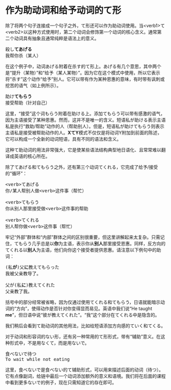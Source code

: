 # 作为助动词和给予动词的て形

除了将两个句子连接成一个句子之外，て形还可以作为助动词使用。当\<verb1\>て\<verb2\>以这种方式使用时，第二个动词会修饰第一个动词的核心含义。通常第二个动词具有抽象且通常纯粹是语法上的意义。

<pre>
殺し<b>てあげる</b>
我帮你杀（某人）
</pre>

在这个例子中，动词あげる附着在杀す的て形上。あげる有几个意思，其中两个是“提升（某物）”和“给予（某人某物）”。因为它在这个模式中使用，所以它表示将“杀す”这个动作“给予”别人。它可以带有作为某种恩惠的意味，有时带有讽刺或挖苦的语气（如上例所示）。

<pre>
助け<b>てもらう</b>
接受帮助（针对自己）
</pre>

这里，“接受”这个词もらう附着在助ける上。添加てもらう可以带有感激的语气，因为主语接受了某种恩惠。然而，这并不是唯一的含义。短语私が助ける表示主语私是执行“救助/帮助”动作的人（帮助别人）。但是，短语私が助けてもらう则表示主语私是接受被帮助动作的人。**XてY**模式不仅仅是将动词Y附加到前面的陈述，它可以构成一个全新的动词短语，具有不同的语法和含义。

这种て助动词的用法非常强大，它是使某些语法结构典型地日语化、且常常难以翻译成英语的核心所在。

除了てあげる和てもらう之外，还有第三个动词てくれる，它完成了给予/接受的“循环”：

<pre>
&lt;verb&gt;てあげる
你/某人帮别人做&lt;verb&gt;这件事（帮忙）

&lt;verb&gt;てもらう
你从别人那里接受做&lt;verb&gt;这件事的帮助

&lt;verb&gt;てくれる
别人帮你做&lt;verb&gt;这件事（帮忙）
</pre>

牢记“外部”群体和“内部”群体之间的区别很重要，但这里讲解起来太复杂。只需记住，てもらう几乎总是以**你**为主语，表示你从**别人**那里接受恩惠。同样，反方向的てくれる以**别人**为主语，他们向你这个接受者提供恩惠。请注意以下例句中的助词：

<pre>
(私<b>が</b>)父<b>に</b>教えてもらった
我被父亲教导了。

父が(私<b>に</b>)教えてくれた
父亲教了我。
</pre>

括号中的部分经常被省略，因为仅通过使用てくれる和てもらう，日语就能暗示动词的“方向”，使得动作是否针对你变得显而易见。英语中我们说“He taught **me**”，但日语中说“彼が教えてくれた”。“我”这个部分在てくれる中是隐含的。

我们稍后会看到て助动词的其他用法，比如给短语添加方向感的ていく和てくる。

对于动词和形容词的ない形，还有另一种常用的て形形式，带有“辅助”意义。在这种形式中，不是用なくて，而是用ないで。

<pre>
食べないで待つ
To wait while not eating
</pre>

这里，食べないで是食べない的て辅助形式，可以用来描述后面的动词（待つ）。它有点像副词，给链中最后一个动词添加额外的意义和语境。我们将在后面的课程中看到更多ないで的例子，现在只需知道它的存在即可。